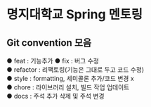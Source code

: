 # 명지대학교 Spring 멘토링
## Git convention 모음

● feat : 기능추가
● fix : 버그 수정  
● refactor : 리팩토링(기능은 그대로 두고 코드 수정)  
● style : formatting, 세미콜론 추가/코드 변경 x  
● chore : 라이브러리 설치, 빌드 작업 업데이트  
● docs : 주석 추가 삭제 및 주석 변경
